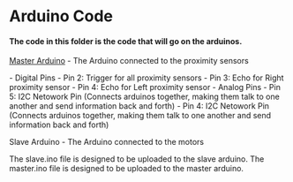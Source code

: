 <h1>Arduino Code </h1>
<h4><b>The code in this folder is the code that will go on the arduinos. </b></h4>

<p><u>Master Arduino</u> - The Arduino connected to the proximity sensors</p>
  - Digital Pins
    - Pin 2: Trigger for all proximity sensors
    - Pin 3: Echo for Right proximity sensor
    - Pin 4: Echo for Left proximity sensor
  - Analog Pins
    - Pin 5: I2C Netowork Pin (Connects arduinos together, making them talk to one another and send information back and forth)
    - Pin 4: I2C Netowork Pin (Connects arduinos together, making them talk to one another and send information back and forth) 
    
Slave Arduino - The Arduino connected to the motors

The slave.ino file is designed to be uploaded to the slave arduino.
The master.ino file is designed to be uploaded to the master arduino.


